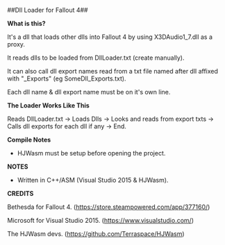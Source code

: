##Dll Loader for Fallout 4##

**What is this?**

It's a dll that loads other dlls into Fallout 4 by using X3DAudio1_7.dll as a proxy.

It reads dlls to be loaded from DllLoader.txt (create manually).

It can also call dll export names read from a txt file named after dll affixed with "_Exports" (eg SomeDll_Exports.txt).

Each dll name & dll export name must be on it's own line.

**The Loader Works Like This**

Reads DllLoader.txt -> Loads Dlls -> Looks and reads from export txts -> Calls dll exports for each dll if any -> End.

**Compile Notes**

- HJWasm must be setup before opening the project.

**NOTES**

- Written in C++/ASM (Visual Studio 2015 & HJWasm).

**CREDITS**

Bethesda for Fallout 4. (https://store.steampowered.com/app/377160/)

Microsoft for Visual Studio 2015. (https://www.visualstudio.com/)

The HJWasm devs. (https://github.com/Terraspace/HJWasm)

